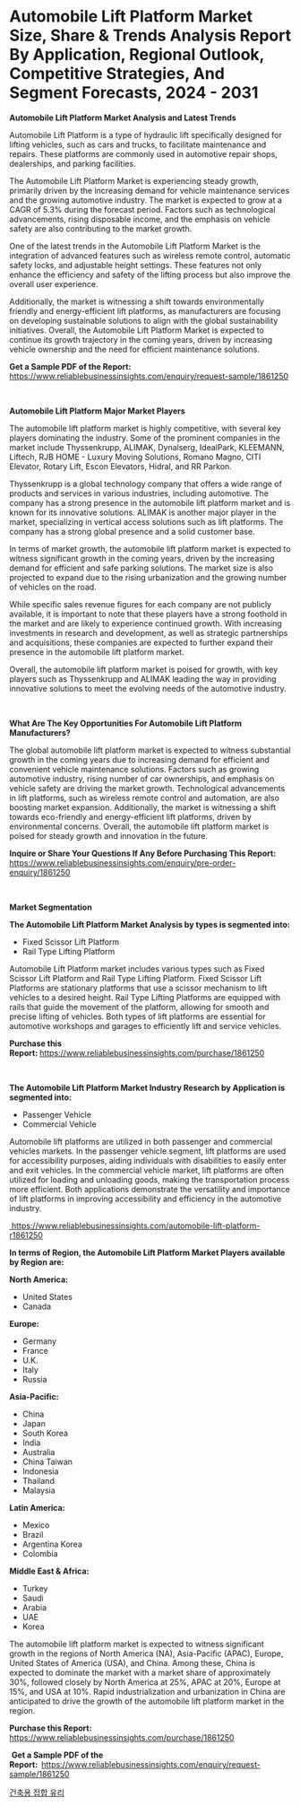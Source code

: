 <p><h1>Automobile Lift Platform Market Size, Share & Trends Analysis Report By Application, Regional Outlook, Competitive Strategies, And Segment Forecasts, 2024 - 2031</h1></p><p><strong>Automobile Lift Platform Market Analysis and Latest Trends</strong></p>
<p><p>Automobile Lift Platform is a type of hydraulic lift specifically designed for lifting vehicles, such as cars and trucks, to facilitate maintenance and repairs. These platforms are commonly used in automotive repair shops, dealerships, and parking facilities.</p><p>The Automobile Lift Platform Market is experiencing steady growth, primarily driven by the increasing demand for vehicle maintenance services and the growing automotive industry. The market is expected to grow at a CAGR of 5.3% during the forecast period. Factors such as technological advancements, rising disposable income, and the emphasis on vehicle safety are also contributing to the market growth.</p><p>One of the latest trends in the Automobile Lift Platform Market is the integration of advanced features such as wireless remote control, automatic safety locks, and adjustable height settings. These features not only enhance the efficiency and safety of the lifting process but also improve the overall user experience.</p><p>Additionally, the market is witnessing a shift towards environmentally friendly and energy-efficient lift platforms, as manufacturers are focusing on developing sustainable solutions to align with the global sustainability initiatives. Overall, the Automobile Lift Platform Market is expected to continue its growth trajectory in the coming years, driven by increasing vehicle ownership and the need for efficient maintenance solutions.</p></p>
<p><strong>Get a Sample PDF of the Report:&nbsp;</strong> <a href="https://www.reliablebusinessinsights.com/enquiry/request-sample/1861250">https://www.reliablebusinessinsights.com/enquiry/request-sample/1861250</a></p>
<p>&nbsp;</p>
<p><strong>Automobile Lift Platform Major Market Players</strong></p>
<p><p>The automobile lift platform market is highly competitive, with several key players dominating the industry. Some of the prominent companies in the market include Thyssenkrupp, ALIMAK, Dynalserg, IdealPark, KLEEMANN, Liftech, RJB HOME - Luxury Moving Solutions, Romano Magno, CITI Elevator, Rotary Lift, Escon Elevators, Hidral, and RR Parkon.</p><p>Thyssenkrupp is a global technology company that offers a wide range of products and services in various industries, including automotive. The company has a strong presence in the automobile lift platform market and is known for its innovative solutions. ALIMAK is another major player in the market, specializing in vertical access solutions such as lift platforms. The company has a strong global presence and a solid customer base.</p><p>In terms of market growth, the automobile lift platform market is expected to witness significant growth in the coming years, driven by the increasing demand for efficient and safe parking solutions. The market size is also projected to expand due to the rising urbanization and the growing number of vehicles on the road.</p><p>While specific sales revenue figures for each company are not publicly available, it is important to note that these players have a strong foothold in the market and are likely to experience continued growth. With increasing investments in research and development, as well as strategic partnerships and acquisitions, these companies are expected to further expand their presence in the automobile lift platform market.</p><p>Overall, the automobile lift platform market is poised for growth, with key players such as Thyssenkrupp and ALIMAK leading the way in providing innovative solutions to meet the evolving needs of the automotive industry.</p></p>
<p>&nbsp;</p>
<p><strong>What Are The Key Opportunities For Automobile Lift Platform Manufacturers?</strong></p>
<p><p>The global automobile lift platform market is expected to witness substantial growth in the coming years due to increasing demand for efficient and convenient vehicle maintenance solutions. Factors such as growing automotive industry, rising number of car ownerships, and emphasis on vehicle safety are driving the market growth. Technological advancements in lift platforms, such as wireless remote control and automation, are also boosting market expansion. Additionally, the market is witnessing a shift towards eco-friendly and energy-efficient lift platforms, driven by environmental concerns. Overall, the automobile lift platform market is poised for steady growth and innovation in the future.</p></p>
<p><strong>Inquire or Share Your Questions If Any Before Purchasing This Report:</strong> <a href="https://www.reliablebusinessinsights.com/enquiry/pre-order-enquiry/1861250">https://www.reliablebusinessinsights.com/enquiry/pre-order-enquiry/1861250</a></p>
<p>&nbsp;</p>
<p><strong>Market Segmentation</strong></p>
<p><strong>The Automobile Lift Platform Market Analysis by types is segmented into:</strong></p>
<p><ul><li>Fixed Scissor Lift Platform</li><li>Rail Type Lifting Platform</li></ul></p>
<p><p>Automobile Lift Platform market includes various types such as Fixed Scissor Lift Platform and Rail Type Lifting Platform. Fixed Scissor Lift Platforms are stationary platforms that use a scissor mechanism to lift vehicles to a desired height. Rail Type Lifting Platforms are equipped with rails that guide the movement of the platform, allowing for smooth and precise lifting of vehicles. Both types of lift platforms are essential for automotive workshops and garages to efficiently lift and service vehicles.</p></p>
<p><strong>Purchase this Report:&nbsp;</strong><a href="https://www.reliablebusinessinsights.com/purchase/1861250">https://www.reliablebusinessinsights.com/purchase/1861250</a></p>
<p>&nbsp;</p>
<p><strong>The Automobile Lift Platform Market Industry Research by Application is segmented into:</strong></p>
<p><ul><li>Passenger Vehicle</li><li>Commercial Vehicle</li></ul></p>
<p><p>Automobile lift platforms are utilized in both passenger and commercial vehicles markets. In the passenger vehicle segment, lift platforms are used for accessibility purposes, aiding individuals with disabilities to easily enter and exit vehicles. In the commercial vehicle market, lift platforms are often utilized for loading and unloading goods, making the transportation process more efficient. Both applications demonstrate the versatility and importance of lift platforms in improving accessibility and efficiency in the automotive industry.</p></p>
<p><a href="https://www.reliablebusinessinsights.com/automobile-lift-platform-r1861250">&nbsp;https://www.reliablebusinessinsights.com/automobile-lift-platform-r1861250</a></p>
<p><strong>In terms of Region, the Automobile Lift Platform Market Players available by Region are:</strong></p>
<p>
    <p> <strong> North America: </strong>
        <ul>
            <li>United States</li>
            <li>Canada</li>
        </ul>
        </p> 
    <p> <strong> Europe: </strong>
        <ul>
            <li>Germany</li>
            <li>France</li>
            <li>U.K.</li>
            <li>Italy</li>
            <li>Russia</li>
        </ul>
        </p> 
    <p> <strong> Asia-Pacific: </strong>
        <ul>
            <li>China</li>
            <li>Japan</li>
            <li>South Korea</li>
            <li>India</li>
            <li>Australia</li>
            <li>China Taiwan</li>
            <li>Indonesia</li>
            <li>Thailand</li>
            <li>Malaysia</li>
        </ul>
        </p> 
    <p> <strong> Latin America: </strong>
        <ul>
            <li>Mexico</li>
            <li>Brazil</li>
            <li>Argentina Korea</li>
            <li>Colombia</li>
        </ul>
        </p> 
    <p> <strong> Middle East & Africa: </strong>
        <ul>
            <li>Turkey</li>
            <li>Saudi</li>
            <li>Arabia</li>
            <li>UAE</li>
            <li>Korea</li>
        </ul>
    </p>
    </p>
<p><p>The automobile lift platform market is expected to witness significant growth in the regions of North America (NA), Asia-Pacific (APAC), Europe, United States of America (USA), and China. Among these, China is expected to dominate the market with a market share of approximately 30%, followed closely by North America at 25%, APAC at 20%, Europe at 15%, and USA at 10%. Rapid industrialization and urbanization in China are anticipated to drive the growth of the automobile lift platform market in the region.</p></p>
<p><strong>Purchase this Report: </strong><a href="https://www.reliablebusinessinsights.com/purchase/1861250">https://www.reliablebusinessinsights.com/purchase/1861250</a></p>
<p>&nbsp;<strong>Get a Sample PDF of the Report:&nbsp;&nbsp;</strong><a href="https://www.reliablebusinessinsights.com/enquiry/request-sample/1861250">https://www.reliablebusinessinsights.com/enquiry/request-sample/1861250</a></p>
<p><strong></strong></p>
<p><p><a href="https://github.com/garnett961902/Market-Research-Report-List-1/blob/main/2973398115222.md">건축용 접합 유리</a></p></p>